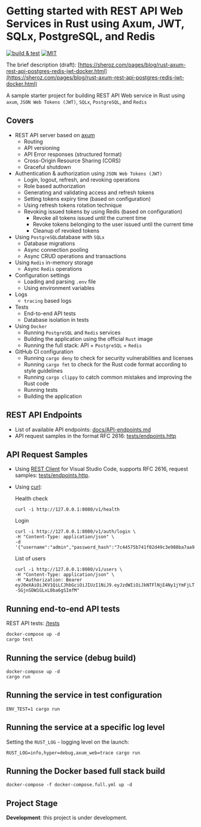 # Getting started with REST API Web Services in Rust using Axum, JWT, SQLx, PostgreSQL, and Redis

[![build & test](https://github.com/sheroz/axum-web/actions/workflows/ci.yml/badge.svg)](https://github.com/sheroz/axum-web/actions/workflows/ci.yml)
[![MIT](https://img.shields.io/github/license/sheroz/axum-web)](https://github.com/sheroz/axum-web/tree/main/LICENSE)

The brief description (draft): [https://sheroz.com/pages/blog/rust-axum-rest-api-postgres-redis-jwt-docker.html](https://sheroz.com/pages/blog/rust-axum-rest-api-postgres-redis-jwt-docker.html)

A sample starter project for building REST API Web service in Rust using `axum`, `JSON Web Tokens (JWT)`, `SQLx`, `PostgreSQL`, and `Redis`

## Covers

- REST API server based on [axum](https://github.com/tokio-rs/axum)
  - Routing
  - API versioning
  - API Error responses (structured format)
  - Cross-Origin Resource Sharing (CORS)
  - Graceful shutdown
- Authentication & authorization using `JSON Web Tokens (JWT)`
  - Login, logout, refresh, and revoking operations
  - Role based authorization
  - Generating and validating access and refresh tokens
  - Setting tokens expiry time (based on configuration)
  - Using refresh tokens rotation technique
  - Revoking issued tokens by using Redis (based on configuration)
    - Revoke all tokens issued until the current time
    - Revoke tokens belonging to the user issued until the current time
    - Cleanup of revoked tokens
- Using `PostgreSQL`database with `SQLx`
  - Database migrations
  - Async connection pooling
  - Async CRUD operations and transactions
- Using `Redis` in-memory storage
  - Async `Redis` operations
- Configuration settings
  - Loading and parsing `.env` file
  - Using environment variables
- Logs
  - `tracing` based logs
- Tests
  - End-to-end API tests
  - Database isolation in tests
- Using `Docker`
  - Running `PostgreSQL` and `Redis` services
  - Building the application using the official `Rust` image
  - Running the full stack: API + `PostgreSQL` + `Redis`
- GitHub CI configuration
  - Running `cargo deny` to check for security vulnerabilities and licenses
  - Running `cargo fmt` to check for the Rust code format according to style guidelines
  - Running `cargo clippy` to catch common mistakes and improving the Rust code
  - Running tests
  - Building the application

## REST API Endpoints

- List of available API endpoints: [docs/API-endpoints.md](/docs/API-Endpoints.md)
- API request samples in the format RFC 2616: [tests/endpoints.http](/tests/endpoints.http)

## API Request Samples

- Using [REST Client](https://marketplace.visualstudio.com/items?itemName=humao.rest-client) for Visual Studio Code,
supports RFC 2616, request samples: [tests/endpoints.http](/tests/endpoints.http).
- Using [curl](https://curl.se/):

  Health check

  ```shell
  curl -i http://127.0.0.1:8080/v1/health
  ```

  Login

  ```shell
  curl -i http://127.0.0.1:8080/v1/auth/login \
  -H "Content-Type: application/json" \
  -d '{"username":"admin","password_hash":"7c44575b741f02d49c3e988ba7aa95a8fb6d90c0ef63a97236fa54bfcfbd9d51"}'
  ```

  List of users

  ```shell
  curl -i http://127.0.0.1:8080/v1/users \
  -H "Content-Type: application/json" \
  -H "Authorization: Bearer eyJ0eXAiOiJKV1QiLCJhbGciOiJIUzI1NiJ9.eyJzdWIiOiJkNTFlNjE4Ny1jYmFjLTQ0ZmEtOWE5NS04ZjFkZWJkYmFlZWEiLCJqdGkiOiIwN2Y3OWE0OC1kMWFhLTQ1ZjItOWE5NS05Y2M5MGZiY2UyYTciLCJpYXQiOjE3MzYwMTA3MjIsImV4cCI6MTczNjAxNDMyMiwidHlwIjowLCJyb2xlcyI6ImFkbWluIn0.3f2c_5PyPXMhgu0FIX4--SGjnSDW1GLxL0ba6gSImfM"
  ```

## Running end-to-end API tests

REST API tests: [/tests](/tests)

```shell
docker-compose up -d
cargo test
```

## Running the service (debug build)

```shell
docker-compose up -d
cargo run
```

## Running the service in test configuration

```shell
ENV_TEST=1 cargo run
```

## Running the service at a specific log level

Setting the `RUST_LOG` - logging level on the launch:

```shell
RUST_LOG=info,hyper=debug,axum_web=trace cargo run
```

## Running the Docker based full stack build

```shell
docker-compose -f docker-compose.full.yml up -d
```

## Project Stage

**Development**: this project is under development.
